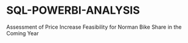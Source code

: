 # SQL-POWERBI-ANALYSIS
Assessment of Price Increase Feasibility for Norman Bike Share in the Coming Year
